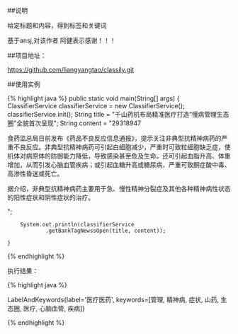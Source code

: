##说明



给定标题和内容，得到标签和关键词

基于ansj,对该作者 阿健表示感谢！！！

##项目地址：

https://github.com/liangyangtao/classily.git

##使用实例

>
{% highlight java %}
   public static void main(String[] args) {
		ClassifierService classifierService = new ClassifierService();
		classifierService.init();
		String title = "千山药机布局精准医疗打造“慢病管理生态圈”全貌首次呈现";
		String content = "29318947	<div>  <div>  <p>食药监总局日前发布《药品不良反应信息通报》，提示关注非典型抗精神病药的严重不良反应。非典型抗精神病药可引起白细胞减少，严重时可致粒细胞缺乏症，使机体对病原体的防御能力降低，导致感染甚至危及生命。还可引起血脂升高、体重增加，从而引发心脑血管疾病；或引起血糖升高或糖尿病，严重可致酮症酸中毒、高渗性昏迷或死亡。</p>  <p>据介绍，非典型抗精神病药主要用于急、慢性精神分裂症及其他各种精神病性状态的阳性症状和阴性症状的治疗。</p> </div></div>";

		System.out.println(classifierService
				.getBankTagNewssOpen(title, content));

	}
	
{% endhighlight %}

执行结果：

>
{% highlight java %}

LabelAndKeywords{label='医疗医药', keywords=[管理, 精神病, 症状, 山药, 生态圈, 医疗, 心脑血管, 疾病]}

{% endhighlight %}
